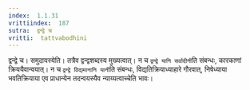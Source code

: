 ```yaml
---
index:  1.1.31
vrittiindex:  187
sutra:  द्वन्द्वे च
vritti:  tattvabodhini 
---
```


द्वन्द्वे च। समुदायस्येति। तत्रैव द्वन्द्वशब्दस्य मुख्यत्वात्। न च `द्वन्द्वे यानि सर्वादीनी`ति संबन्धः, कारकाणां क्रिययैवान्वयात्। न च `द्वन्द्वे विद्यमानानि यानी`ति संबन्धः, विद्यतिक्रियाध्याहारे गौरवात्, निषेध्याया भवतिक्रियाया एव प्राधान्येन तदन्वयस्यैव न्याय्यत्वाच्चेति भावः। 

